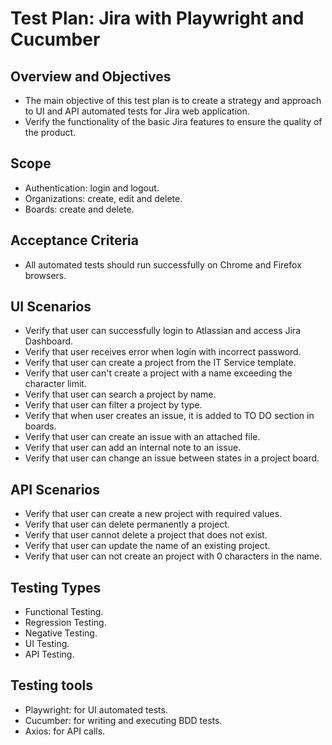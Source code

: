 # Test Plan: Jira with Playwright and Cucumber

## Overview and Objectives

- The main objective of this test plan is to create a strategy and approach to UI and API automated tests for Jira web application.
- Verify the functionality of the basic Jira features to ensure the quality of the product.

## Scope

- Authentication: login and logout.
- Organizations: create, edit and delete.
- Boards: create and delete.

## Acceptance Criteria

- All automated tests should run successfully on Chrome and Firefox browsers.

## UI Scenarios

- Verify that user can successfully login to Atlassian and access Jira Dashboard.
- Verify that user receives error when login with incorrect password.
- Verify that user can create a project from the IT Service template.
- Verify that user can't create a project with a name exceeding the character limit.
- Verify that user can search a project by name.
- Verify that user can filter a project by type.
- Verify that when user creates an issue, it is added to TO DO section in boards.
- Verify that user can create an issue with an attached file.
- Verify that user can add an internal note to an issue.
- Verify that user can change an issue between states in a project board.

## API Scenarios

- Verify that user can create a new project with required values.
- Verify that user can delete permanently a project.
- Verify that user cannot delete a project that does not exist.
- Verify that user can update the name of an existing project.
- Verify that user can not create an project with 0 characters in the name.

## Testing Types

- Functional Testing.
- Regression Testing.
- Negative Testing.
- UI Testing.
- API Testing.

## Testing tools

- Playwright: for UI automated tests.
- Cucumber: for writing and executing BDD tests.
- Axios: for API calls.
